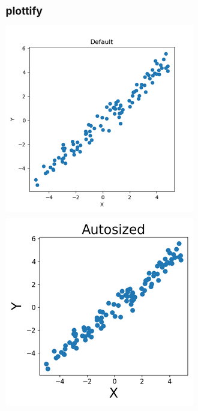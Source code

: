 # plottify

<!-- ![scatterplot33](examples/plots/scatterplot33.png) -->

![scatterplot55_default](examples/plots/scatterplot55_default.png)

![scatterplot55_autosized](examples/plots/scatterplot55_autosized.png)